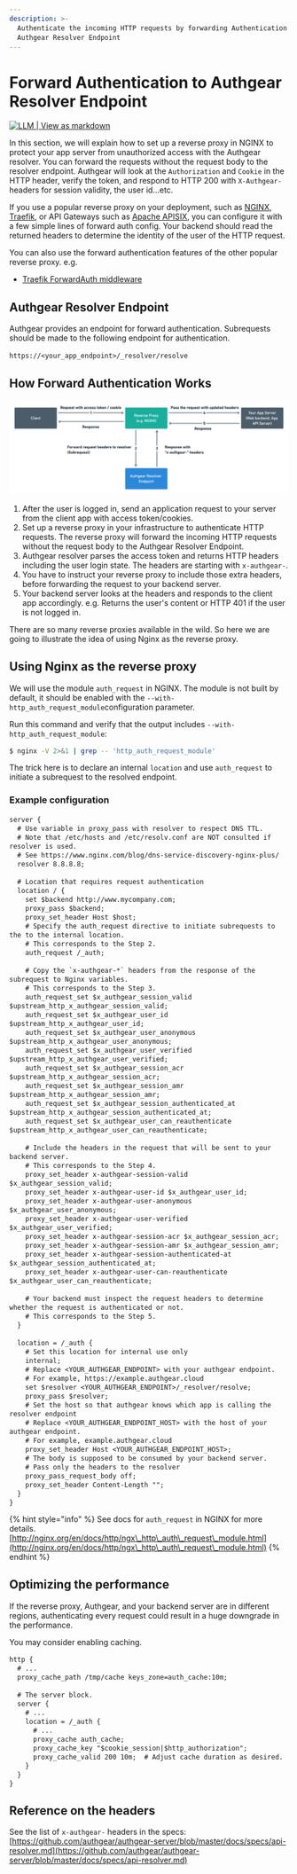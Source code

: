 ```yaml
---
description: >-
  Authenticate the incoming HTTP requests by forwarding Authentication to
  Authgear Resolver Endpoint
---
```


# Forward Authentication to Authgear Resolver Endpoint

[![LLM | View as markdown](https://img.shields.io/badge/LLM-View%20as%20markdown-blue)](https://raw.githubusercontent.com/authgear/docs/refs/heads/main/get-started/backend-api/nginx.md)

In this section, we will explain how to set up a reverse proxy in NGINX to protect your app server from unauthorized access with the Authgear resolver. You can forward the requests without the request body to the resolver endpoint. Authgear will look at the `Authorization` and `Cookie` in the HTTP header, verify the token, and respond to HTTP 200 with `X-Authgear-` headers for session validity, the user id...etc.

If you use a popular reverse proxy on your deployment, such as [NGINX](https://www.nginx.com/), [Traefik](https://traefik.io/traefik/), or API Gateways such as [Apache APISIX](https://apisix.apache.org/), you can configure it with a few simple lines of forward auth config. Your backend should read the returned headers to determine the identity of the user of the HTTP request.

You can also use the forward authentication features of the other popular reverse proxy. e.g.

* [Traefik ForwardAuth middleware](https://doc.traefik.io/traefik/v2.0/middlewares/forwardauth/)

## Authgear Resolver Endpoint

Authgear provides an endpoint for forward authentication. Subrequests should be made to the following endpoint for authentication.

`https://<your_app_endpoint>/_resolver/resolve`

## How Forward Authentication Works

![](../../.gitbook/assets/how-forward-authentication-works.png)

1. After the user is logged in, send an application request to your server from the client app with access token/cookies.
2. Set up a reverse proxy in your infrastructure to authenticate HTTP requests. The reverse proxy will forward the incoming HTTP requests without the request body to the Authgear Resolver Endpoint.
3. Authgear resolver parses the access token and returns HTTP headers including the user login state. The headers are starting with `x-authgear-`.
4. You have to instruct your reverse proxy to include those extra headers, before forwarding the request to your backend server.
5. Your backend server looks at the headers and responds to the client app accordingly. e.g. Returns the user's content or HTTP 401 if the user is not logged in.

There are so many reverse proxies available in the wild. So here we are going to illustrate the idea of using Nginx as the reverse proxy.

## Using Nginx as the reverse proxy

We will use the module `auth_request` in NGINX. The module is not built by default, it should be enabled with the `--with-http_auth_request_module`configuration parameter.

Run this command and verify that the output includes `--with-http_auth_request_module`:

```bash
$ nginx -V 2>&1 | grep -- 'http_auth_request_module'
```

The trick here is to declare an internal `location` and use `auth_request` to initiate a subrequest to the resolved endpoint.

### Example configuration

```
server {
  # Use variable in proxy_pass with resolver to respect DNS TTL.
  # Note that /etc/hosts and /etc/resolv.conf are NOT consulted if resolver is used.
  # See https://www.nginx.com/blog/dns-service-discovery-nginx-plus/
  resolver 8.8.8.8;
  
  # Location that requires request authentication
  location / {
    set $backend http://www.mycompany.com;
    proxy_pass $backend;
    proxy_set_header Host $host;
    # Specify the auth_request directive to initiate subrequests to the to the internal location.
    # This corresponds to the Step 2.
    auth_request /_auth;

    # Copy the `x-authgear-*` headers from the response of the subrequest to Nginx variables.
    # This corresponds to the Step 3.
    auth_request_set $x_authgear_session_valid $upstream_http_x_authgear_session_valid;
    auth_request_set $x_authgear_user_id $upstream_http_x_authgear_user_id;
    auth_request_set $x_authgear_user_anonymous $upstream_http_x_authgear_user_anonymous;
    auth_request_set $x_authgear_user_verified $upstream_http_x_authgear_user_verified;
    auth_request_set $x_authgear_session_acr $upstream_http_x_authgear_session_acr;
    auth_request_set $x_authgear_session_amr $upstream_http_x_authgear_session_amr;
    auth_request_set $x_authgear_session_authenticated_at $upstream_http_x_authgear_session_authenticated_at;
    auth_request_set $x_authgear_user_can_reauthenticate $upstream_http_x_authgear_user_can_reauthenticate;

    # Include the headers in the request that will be sent to your backend server.
    # This corresponds to the Step 4.
    proxy_set_header x-authgear-session-valid $x_authgear_session_valid;
    proxy_set_header x-authgear-user-id $x_authgear_user_id;
    proxy_set_header x-authgear-user-anonymous $x_authgear_user_anonymous;
    proxy_set_header x-authgear-user-verified $x_authgear_user_verified;
    proxy_set_header x-authgear-session-acr $x_authgear_session_acr;
    proxy_set_header x-authgear-session-amr $x_authgear_session_amr;
    proxy_set_header x-authgear-session-authenticated-at $x_authgear_session_authenticated_at;
    proxy_set_header x-authgear-user-can-reauthenticate $x_authgear_user_can_reauthenticate;

    # Your backend must inspect the request headers to determine whether the request is authenticated or not.
    # This corresponds to the Step 5.
  }

  location = /_auth {
    # Set this location for internal use only
    internal;
    # Replace <YOUR_AUTHGEAR_ENDPOINT> with your authgear endpoint.
    # For example, https://example.authgear.cloud
    set $resolver <YOUR_AUTHGEAR_ENDPOINT>/_resolver/resolve;
    proxy_pass $resolver;
    # Set the host so that authgear knows which app is calling the resolver endpoint
    # Replace <YOUR_AUTHGEAR_ENDPOINT_HOST> with the host of your authgear endpoint.
    # For example, example.authgear.cloud
    proxy_set_header Host <YOUR_AUTHGEAR_ENDPOINT_HOST>;
    # The body is supposed to be consumed by your backend server.
    # Pass only the headers to the resolver
    proxy_pass_request_body off;
    proxy_set_header Content-Length "";
  }
}
```

{% hint style="info" %}
See docs for `auth_request` in NGINX for more details. [http://nginx.org/en/docs/http/ngx\_http\_auth\_request\_module.html](http://nginx.org/en/docs/http/ngx\_http\_auth\_request\_module.html)
{% endhint %}

## Optimizing the performance

If the reverse proxy, Authgear, and your backend server are in different regions, authenticating every request could result in a huge downgrade in the performance.

You may consider enabling caching.

```
http {
  # ...
  proxy_cache_path /tmp/cache keys_zone=auth_cache:10m;

  # The server block.
  server {
    # ...
    location = /_auth {
      # ...
      proxy_cache auth_cache;
      proxy_cache_key "$cookie_session|$http_authorization";
      proxy_cache_valid 200 10m;  # Adjust cache duration as desired.
    }
  }
}
```

## Reference on the headers

See the list of `x-authgear-` headers in the specs: [https://github.com/authgear/authgear-server/blob/master/docs/specs/api-resolver.md](https://github.com/authgear/authgear-server/blob/master/docs/specs/api-resolver.md)
